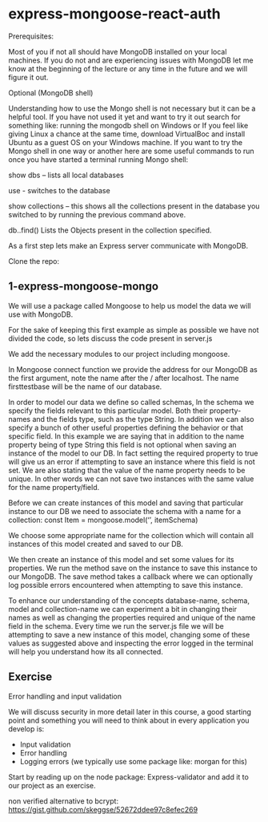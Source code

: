 # express-mongoose-react-auth

Prerequisites:

Most of you if not all should have MongoDB installed on your local machines.
If you do not and are experiencing issues with MongoDB let me know at the beginning of the lecture or any time in the future and we will figure it out. 

Optional (MongoDB shell) 

Understanding how to use the Mongo shell is not necessary but it can be a helpful tool.
If you have not used it yet and want to try it out search for something like: 
running the mongodb shell on Windows
or
If you feel like giving Linux a chance at the same time, download VirtualBoc and install Ubuntu as a guest OS on your Windows machine.
If you want to try the Mongo shell in one way or another here are some useful commands to run once you have started a terminal running Mongo shell:

show dbs – lists all local databases 

use <your database name> - switches to the database

show collections – this shows all the collections present in the database you switched to by running the previous command above.

db.<name of your collection>.find() Lists the Objects present in the collection specified.

As a first step lets make an Express server communicate with MongoDB.

Clone the repo: 
## 1-express-mongoose-mongo

We will use a package called Mongoose to help us model the data we will use with MongoDB.

For the sake of keeping this first example as simple as possible we have not divided the code, so lets  discuss the code present in server.js

We add the necessary modules to our project including mongoose.

In Mongoose connect function we provide the address for our MongoDB as the first argument, note the name after the / after localhost. The name firsttestbase will be the name of our database.

In order to model our data we define so called schemas, In the schema we specify the fields relevant to this particular model. Both their property-names and the fields type, such as the type String. 
In addition we can also specify a bunch of other useful properties defining the behavior or that specific field. 
In this example we are saying that in addition to the name property being of type String this field is not optional when saving an instance of the model to our DB. In fact setting the required property to true will give us an error if attempting to save an instance where this field is not set. 
We are also stating that the value of the name property needs to be unique. In other words we can not save two instances with the same value for the name property/field. 

Before we can create instances of this model and saving that particular instance to our DB we need to associate the schema with a name for a collection:
const Item = mongoose.model(‘<nameforthecollection>’, itemSchema)

We choose some appropriate name for the collection which will contain all instances of this model created and saved to our DB.

We then create an instance of this model and set some values for its properties.
We run the method save on the instance to save this instance to our MongoDB.
The save method takes a callback where we can optionally log possible errors encountered when attempting to save this instance. 

To enhance our understanding of the concepts database-name, schema, model and collection-name we can experiment a bit in changing their names as well as changing the properties required and unique of the name field in the schema.
Every time we run the server.js file we will be attempting to save a new instance of this model, changing some of these values as suggested above and inspecting the error logged in the terminal will help you understand how its all connected.

## Exercise

Error handling and input validation

We will discuss security in more detail later in this course, a good starting point and something you will need to think about in every application you develop is:

* Input validation
* Error handling
* Logging errors (we typically use some package like: morgan for this)

Start by reading up on the node package: Express-validator and add it to our project as an exercise.

non verified alternative to bcrypt: 
https://gist.github.com/skeggse/52672ddee97c8efec269
